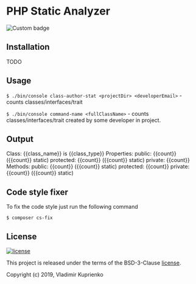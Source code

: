 PHP Static Analyzer
===================

![Custom badge](https://img.shields.io/badge/greeflas-default--project-red.svg)

Installation
------------

TODO

Usage
-----
`$ ./bin/console class-author-stat <projectDir> <developerEmail>` - counts classes/interfaces/trait

`$ ./bin/console command-name <fullClassName>` - counts classes/interfaces/trait
created by some developer in project.

Output
------

Class: {{class_name}} is {{class_type}}
Properties:
    public: {{count}} ({{count}} static)
    protected: {{count}} ({{count}} static)
    private: {{count}}
Methods:
    public: {{count}} ({{count}} static)
    protected: {{count}}
    private: {{count}} ({{count}} static)
    

Code style fixer
----------------


To fix the code style just run the following command

```
$ composer cs-fix
```

License
-------

[![license](https://img.shields.io/github/license/greeflas/default-project.svg)](LICENSE)

This project is released under the terms of the BSD-3-Clause [license](LICENSE).

Copyright (c) 2019, Vladimir Kuprienko
